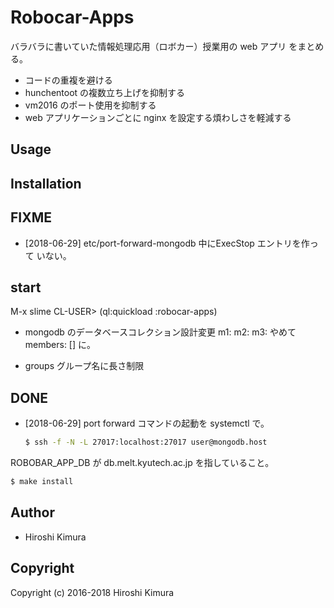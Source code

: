 # Robocar-Apps

バラバラに書いていた情報処理応用（ロボカー）授業用の web アプリ をまとめる。

* コードの重複を避ける
* hunchentoot の複数立ち上げを抑制する
* vm2016 のポート使用を抑制する
* web アプリケーションごとに nginx を設定する煩わしさを軽減する

## Usage

## Installation


## FIXME

* [2018-06-29] etc/port-forward-mongodb 中にExecStop エントリを作って
  いない。
## start

M-x slime
CL-USER> (ql:quickload :robocar-apps)

* mongodb のデータベースコレクション設計変更
  m1: m2: m3: やめて members: [] に。

* groups グループ名に長さ制限

## DONE

* [2018-06-29] port forward コマンドの起動を systemctl で。

    ```sh
    $ ssh -f -N -L 27017:localhost:27017 user@mongodb.host
    ```

ROBOBAR\_APP\_DB が db.melt.kyutech.ac.jp を指していること。

```sh
$ make install
```

## Author

* Hiroshi Kimura

## Copyright

Copyright (c) 2016-2018 Hiroshi Kimura

